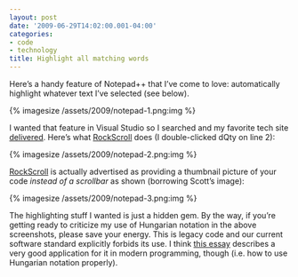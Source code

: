 ```yaml
---
layout: post
date: '2009-06-29T14:02:00.001-04:00'
categories:
- code
- technology
title: Highlight all matching words
---
```


Here’s a handy feature of Notepad++ that I’ve come to love: automatically highlight whatever text I’ve selected (see below).

{% imagesize /assets/2009/notepad-1.png:img %}

I wanted that feature in Visual Studio so I searched and my favorite tech site [delivered](http://stackoverflow.com/questions/256931/how-to-highlight-occurrences-of-a-search-term-in-text-in-visual-studio). Here’s what [RockScroll](http://www.hanselman.com/blog/IntroducingRockScroll.aspx) does (I double-clicked dQty on line 2):

{% imagesize /assets/2009/notepad-2.png:img %}

[RockScroll](http://www.hanselman.com/blog/IntroducingRockScroll.aspx) is actually advertised as providing a thumbnail picture of your code *instead of a scrollbar* as shown (borrowing Scott’s image):

{% imagesize /assets/2009/notepad-3.png:img %}

The highlighting stuff I wanted is just a hidden gem. By the way, if you’re getting ready to criticize my use of Hungarian notation in the above screenshots, please save your energy. This is legacy code and our current software standard explicitly forbids its use. I think [this essay](http://www.joelonsoftware.com/articles/Wrong.html) describes a very good application for it in modern programming, though (i.e. how to use Hungarian notation properly).